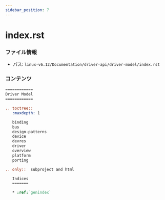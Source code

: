 ```yaml
---
sidebar_position: 7
---
```

# index.rst

### ファイル情報

- パス: `linux-v6.12/Documentation/driver-api/driver-model/index.rst`

### コンテンツ

```rst
============
Driver Model
============

.. toctree::
   :maxdepth: 1

   binding
   bus
   design-patterns
   device
   devres
   driver
   overview
   platform
   porting

.. only::  subproject and html

   Indices
   =======

   * :ref:`genindex`

```
